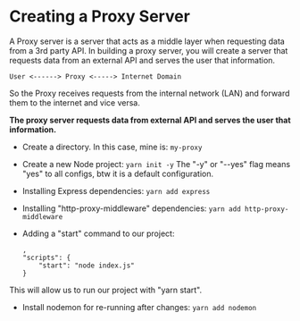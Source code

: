 # Creating a Proxy Server

A Proxy server is a server that acts as a middle layer when requesting data from a 3rd party API. In building a proxy server, you will create a server that requests data from an external API and serves the user that information.
```
User <------> Proxy <-----> Internet Domain
```
So the Proxy receives requests from the internal network (LAN) and forward them to the internet and vice versa.

**The proxy server requests data from external API and serves the user that information.**

- Create a directory. In this case, mine is:
	`my-proxy`

- Create a new Node project:
  `yarn init -y`
The "-y" or "--yes" flag means "yes" to all configs, btw it is a default configuration.

- Installing Express dependencies:
	`yarn add express`

- Installing "http-proxy-middleware" dependencies:
  `yarn add http-proxy-middleware`

- Adding a "start" command to our project:
  ```
  ,
  "scripts": {
      "start": "node index.js"
  }
  ```
This will allow us to run our project with "yarn start".

- Install nodemon for re-running after changes:
  `yarn add nodemon`